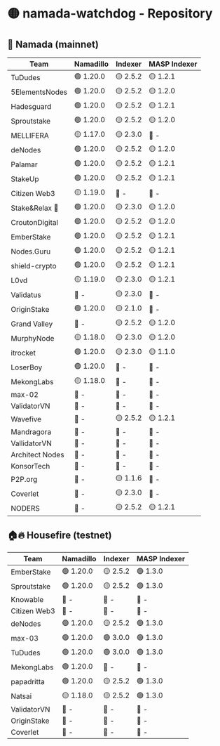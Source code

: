 # 🟡 namada-watchdog - Repository

## 🚀 Namada (mainnet)

| Team | Namadillo | Indexer | MASP Indexer |
|-|-|-|-|
| TuDudes | 🟢 1.20.0 | 🟡 2.5.2 | 🟡 1.2.1 |
| 5ElementsNodes | 🟢 1.20.0 | 🟡 2.5.2 | 🟡 1.2.0 |
| Hadesguard | 🟢 1.20.0 | 🟡 2.5.2 | 🟡 1.2.1 |
| Sproutstake | 🟢 1.20.0 | 🟡 2.5.2 | 🟡 1.2.0 |
| MELLIFERA | 🟡 1.17.0 | 🟡 2.3.0 | 🔴 - |
| deNodes | 🟢 1.20.0 | 🟡 2.5.2 | 🟡 1.2.0 |
| Palamar | 🟢 1.20.0 | 🟡 2.5.2 | 🟡 1.2.1 |
| StakeUp | 🟢 1.20.0 | 🟡 2.5.2 | 🟡 1.2.1 |
| Citizen Web3 | 🟡 1.19.0 | 🔴 - | 🔴 - |
| Stake&Relax 🦥 | 🟢 1.20.0 | 🟡 2.3.0 | 🟡 1.2.0 |
| CroutonDigital | 🟢 1.20.0 | 🟡 2.5.2 | 🟡 1.2.0 |
| EmberStake | 🟢 1.20.0 | 🟡 2.5.2 | 🟡 1.2.1 |
| Nodes.Guru | 🟢 1.20.0 | 🟡 2.5.2 | 🟡 1.2.1 |
| shield-crypto | 🟢 1.20.0 | 🟡 2.5.2 | 🟡 1.2.1 |
| L0vd | 🟡 1.19.0 | 🟡 2.3.0 | 🟡 1.2.1 |
| Validatus | 🔴 - | 🟡 2.3.0 | 🔴 - |
| OriginStake | 🟢 1.20.0 | 🟡 2.1.0 | 🔴 - |
| Grand Valley | 🔴 - | 🟡 2.5.2 | 🟡 1.2.0 |
| MurphyNode | 🟡 1.18.0 | 🟡 2.3.0 | 🟡 1.2.0 |
| itrocket | 🟢 1.20.0 | 🟡 2.3.0 | 🟡 1.1.0 |
| LoserBoy | 🟢 1.20.0 | 🔴 - | 🔴 - |
| MekongLabs | 🟡 1.18.0 | 🔴 - | 🔴 - |
| max-02 | 🔴 - | 🔴 - | 🔴 - |
| ValidatorVN | 🔴 - | 🔴 - | 🔴 - |
| Wavefive | 🔴 - | 🟡 2.5.2 | 🟡 1.2.1 |
| Mandragora | 🔴 - | 🔴 - | 🔴 - |
| VallidatorVN | 🔴 - | 🔴 - | 🔴 - |
| Architect Nodes | 🔴 - | 🔴 - | 🔴 - |
| KonsorTech | 🔴 - | 🔴 - | 🔴 - |
| P2P.org | 🔴 - | 🟡 1.1.6 | 🔴 - |
| Coverlet | 🔴 - | 🟡 2.3.0 | 🔴 - |
| NODERS | 🔴 - | 🟡 2.5.2 | 🟡 1.2.1 |

## 🏠🔥 Housefire (testnet)

| Team | Namadillo | Indexer | MASP Indexer |
|-|-|-|-|
| EmberStake | 🟢 1.20.0 | 🟡 2.5.2 | 🟢 1.3.0 |
| Sproutstake | 🟢 1.20.0 | 🟡 2.5.2 | 🟢 1.3.0 |
| Knowable | 🔴 - | 🔴 - | 🔴 - |
| Citizen Web3 | 🔴 - | 🔴 - | 🔴 - |
| deNodes | 🟢 1.20.0 | 🟡 2.5.2 | 🟢 1.3.0 |
| max-03 | 🟢 1.20.0 | 🟢 3.0.0 | 🟢 1.3.0 |
| TuDudes | 🟢 1.20.0 | 🟢 3.0.0 | 🟢 1.3.0 |
| MekongLabs | 🟢 1.20.0 | 🔴 - | 🔴 - |
| papadritta | 🟢 1.20.0 | 🟡 2.5.2 | 🟢 1.3.0 |
| Natsai | 🟡 1.18.0 | 🟡 2.5.2 | 🟢 1.3.0 |
| ValidatorVN | 🔴 - | 🔴 - | 🔴 - |
| OriginStake | 🔴 - | 🔴 - | 🔴 - |
| Coverlet | 🔴 - | 🔴 - | 🔴 - |

